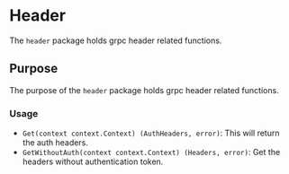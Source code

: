 # Header

The `header` package holds grpc header related functions.

## Purpose

The purpose of the `header` package holds grpc header related functions.

### Usage

- `Get(context context.Context) (AuthHeaders, error)`: This will return the auth headers.
- `GetWithoutAuth(context context.Context) (Headers, error)`: Get the headers without authentication token.

